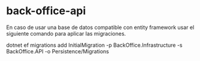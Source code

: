 # back-office-api

En caso de usar una base de datos compatible con entity framework usar el siguiente comando para aplicar las migraciones.

dotnet ef migrations add InitialMigration -p BackOffice.Infrastructure -s BackOffice.API -o Persistence/Migrations